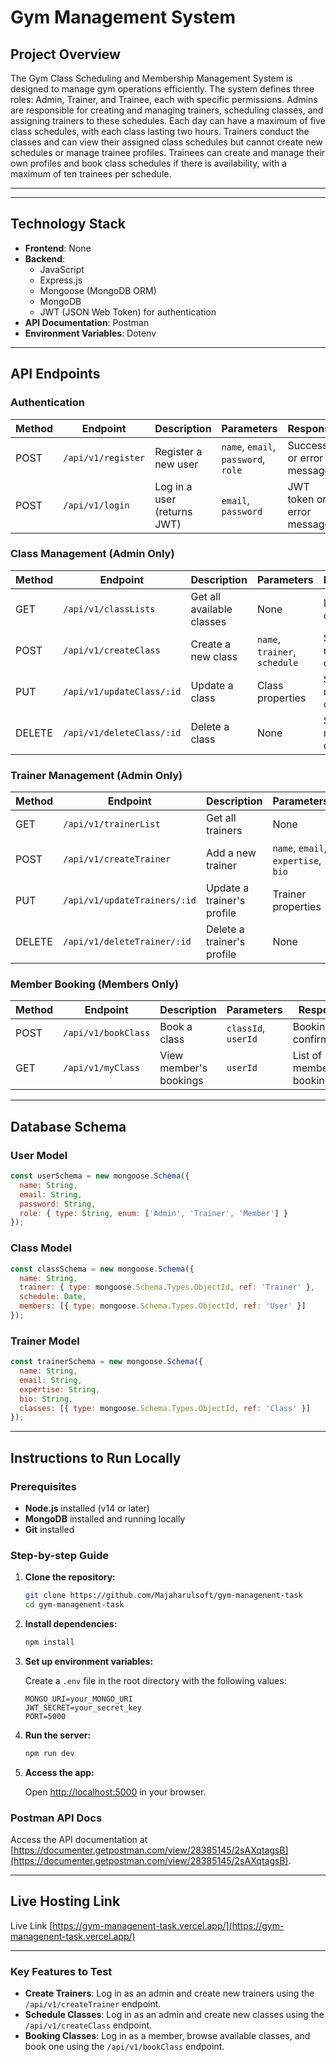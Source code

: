 # Gym Management System

## Project Overview

The Gym Class Scheduling and Membership Management System is designed to manage gym operations efficiently. The system defines three roles: Admin, Trainer, and Trainee, each with specific permissions. Admins are responsible for creating and managing trainers, scheduling classes, and assigning trainers to these schedules. Each day can have a maximum of five class schedules, with each class lasting two hours. Trainers conduct the classes and can view their assigned class schedules but cannot create new schedules or manage trainee profiles. Trainees can create and manage their own profiles and book class schedules if there is availability, with a maximum of ten trainees per schedule.

---

---

## Technology Stack

- **Frontend**: None 
- **Backend**: 
  - JavaScript
  - Express.js
  - Mongoose (MongoDB ORM)
  - MongoDB
  - JWT (JSON Web Token) for authentication
- **API Documentation**: Postman
- **Environment Variables**: Dotenv

---

## API Endpoints

### Authentication

| Method | Endpoint           | Description                       | Parameters                      | Response                          |
|--------|--------------------|-----------------------------------|----------------------------------|-----------------------------------|
| POST   | `/api/v1/register`| Register a new user               | `name`, `email`, `password`, `role` | Success or error message          |
| POST   | `/api/v1/login`   | Log in a user (returns JWT)       | `email`, `password`              | JWT token or error message        |

### Class Management (Admin Only)

| Method | Endpoint              | Description                         | Parameters                  | Response                              |
|--------|-----------------------|-------------------------------------|------------------------------|---------------------------------------|
| GET    | `/api/v1/classLists`          | Get all available classes           | None                         | List of classes                      |
| POST   | `/api/v1/createClass`          | Create a new class                  | `name`, `trainer`, `schedule` | Success message or error              |
| PUT    | `/api/v1/updateClass/:id`       | Update a class                      | Class properties              | Success message or error              |
| DELETE | `/api/v1/deleteClass/:id`       | Delete a class                      | None                         | Success message or error              |

### Trainer Management (Admin Only)

| Method | Endpoint             | Description                        | Parameters                          | Response                             |
|--------|----------------------|------------------------------------|-------------------------------------|--------------------------------------|
| GET    | `/api/v1/trainerList` | Get all trainers                   | None                                | List of trainers                     |
| POST   | `/api/v1/createTrainer` | Add a new trainer                  | `name`, `email`, `expertise`, `bio` | Success message or error             |
| PUT    | `/api/v1/updateTrainers/:id` | Update a trainer's profile    | Trainer properties                  | Success message or error             |
| DELETE | `/api/v1/deleteTrainer/:id` | Delete a trainer's profile    | None                                | Success message or error             |

### Member Booking (Members Only)

| Method | Endpoint               | Description                       | Parameters           | Response                          |
|--------|------------------------|-----------------------------------|----------------------|-----------------------------------|
| POST   | `/api/v1/bookClass`   | Book a class                      | `classId`, `userId`  | Booking confirmation              |
| GET    | `/api/v1/myClass`| View member's bookings            | `userId`             | List of member's bookings         |

---

## Database Schema

### User Model

```javaScript
const userSchema = new mongoose.Schema({
  name: String,
  email: String,
  password: String,
  role: { type: String, enum: ['Admin', 'Trainer', 'Member'] }
});
```

### Class Model

```javaScript
const classSchema = new mongoose.Schema({
  name: String,
  trainer: { type: mongoose.Schema.Types.ObjectId, ref: 'Trainer' },
  schedule: Date,
  members: [{ type: mongoose.Schema.Types.ObjectId, ref: 'User' }]
});
```

### Trainer Model

```javaScript
const trainerSchema = new mongoose.Schema({
  name: String,
  email: String,
  expertise: String,
  bio: String,
  classes: [{ type: mongoose.Schema.Types.ObjectId, ref: 'Class' }]
});
```

---

## Instructions to Run Locally

### Prerequisites

- **Node.js** installed (v14 or later)
- **MongoDB** installed and running locally
- **Git** installed

### Step-by-step Guide

1. **Clone the repository:**

    ```bash
    git clone https://github.com/Majaharulsoft/gym-managenent-task
    cd gym-managenent-task
    ```

2. **Install dependencies:**

    ```bash
    npm install
    ```

3. **Set up environment variables:**

   Create a `.env` file in the root directory with the following values:

    ```
    MONGO_URI=your_MONGO_URI
    JWT_SECRET=your_secret_key
    PORT=5000
    ```

4. **Run the server:**

    ```bash
    npm run dev
    ```

5. **Access the app:**

   Open [http://localhost:5000](http://localhost:5000) in your browser.

### Postman API Docs

Access the API documentation at [https://documenter.getpostman.com/view/28385145/2sAXqtagsB](https://documenter.getpostman.com/view/28385145/2sAXqtagsB).

---

## Live Hosting Link

Live Link [https://gym-managenent-task.vercel.app/](https://gym-managenent-task.vercel.app/)

---


### Key Features to Test

- **Create Trainers**: Log in as an admin and create new trainers using the `/api/v1/createTrainer` endpoint.
- **Schedule Classes**: Log in as an admin and create new classes using the `/api/v1/createClass` endpoint.
- **Booking Classes**: Log in as a member, browse available classes, and book one using the `/api/v1/bookClass` endpoint.